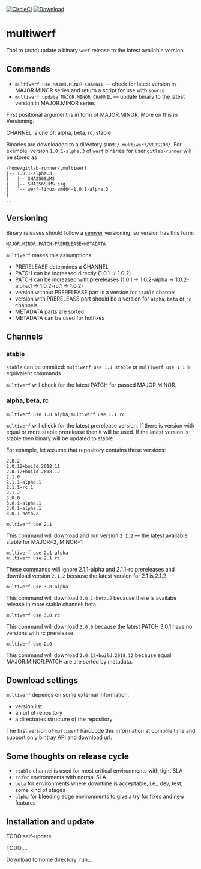 [![CircleCI](https://circleci.com/gh/flant/multiwerf/tree/master.svg?style=svg)](https://circleci.com/gh/flant/multiwerf/tree/master) [ ![Download](https://api.bintray.com/packages/flant/multiwerf/multiwerf/images/download.svg) ](https://bintray.com/flant/multiwerf/multiwerf/_latestVersion)

# multiwerf
Tool to (auto)update a binary `werf` release to the latest available version

## Commands

- `multiwerf use MAJOR.MINOR CHANNEL` — check for latest version in MAJOR.MINOR series and return a script for use with `source`
- `multiwerf update MAJOR.MINOR CHANNEL` — update binary to the latest version in MAJOR.MINOR series

First positional argument is in form of MAJOR.MINOR. More on this in Versioning.

CHANNEL is one of: alpha, beta, rc, stable

Binaries are downloaded to a directory `$HOME/.multiwerf/VERSION/`. For example, version `1.0.1-alpha.3` of `werf` binaries for user `gitlab-runner` will be stored as

```
/home/gitlab-runner/.multiwerf
|-- 1.0.1-alpha.3
|   |-- SHA256SUMS
|   |-- SHA256SUMS.sig
|   `-- werf-linux-amd64-1.0.1-alpha.3
|
...
```

## Versioning

Binary releases should follow a [semver](https://semver.org/) versioning, so version has this form:

```
MAJOR.MINOR.PATCH-PRERELEASE+METADATA
```

`multiwerf` makes this assumptions:

- PRERELEASE determines a CHANNEL
- PATCH can be increased directly (1.0.1 → 1.0.2)
- PATCH can be increased with prereleases (1.0.1 → 1.0.2-alpha → 1.0.2-alpha.1 → 1.0.2-rc.1 → 1.0.2)
- version without PRERELEASE part is a version for `stable` channel
- version with PRERELEASE part should be a version for `alpha`, `beta` or `rc` channels
- METADATA parts are sorted
- METADATA can be used for hotfixes

## Channels

### stable

`stable` can be ommited: `multiwerf use 1.1 stable` or `multiwerf use 1.1` is equivalent commands.

`multiwerf` will check for the latest PATCH for passed MAJOR.MINOR.

### alpha, beta, rc

`multiwerf use 1.0 alpha`, `multiwerf use 1.1 rc`

`multiwerf` will check for the latest prerelease version. If there is version with equal or more stable prerelease then it will be used.
If the latest version is stable then binary will be updated to stable.

For example, let assume that repository contains these versions:

```
2.0.2
2.0.12+build.2018.11
2.0.12+build.2018.12
2.1.0
2.1.1-alpha.1
2.1.1-rc.1
2.1.2
3.0.0
3.0.1-alpha.1
3.0.1-alpha.1
3.0.1-beta.2
```

```
multiwerf use 2.1
```
This command will download and run version `2.1.2` — the latest available stable for MAJOR=2, MINOR=1

```
multiwerf use 2.1 alpha
multiwerf use 2.1 rc
```
These commands will ignore 2.1.1-alpha and 2.1.1-rc prereleases and download version `2.1.2` because the latest version for 2.1 is 2.1.2.

```
multiwerf use 3.0 alpha
```

This command will download `3.0.1-beta.2` because there is availabe release in more stable channel: beta.

```
multiwerf use 3.0 rc
```
This command will download `3.0.0` because the latest PATCH 3.0.1 have no versions with rc prerelease.

```
multiwerf use 2.0
```
This command will download `2.0.12+build.2018.12` because equal MAJOR.MINOR.PATCH are are sorted by metadata.

## Download settings

`multiwerf` depends on some external information:

- version list
- an url of repository
- a directories structure of the repository

The first version of `multiwerf` hardcode this information at complile time and support only bintray API and download url.

## Some thoughts on release cycle

- `stable` channel is used for most critical environments with tight SLA
- `rc` for environments with normal SLA
- `beta` for environments where downtime is acceptable, i.e., dev, test, some kind of stages
- `alpha` for bleeding edge environments to give a try for fixes and new features

## Installation and update

TODO self-update

TODO ...

Download to home directory, run...
